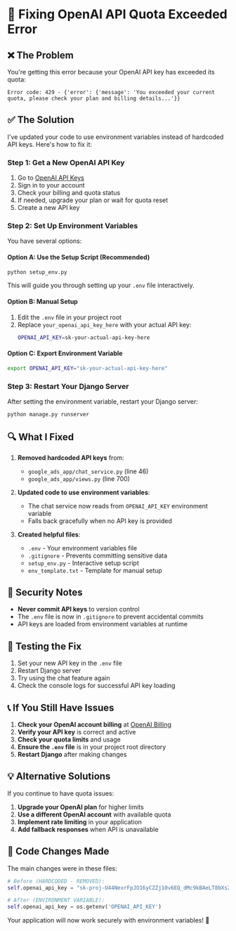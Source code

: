 # 🔑 Fixing OpenAI API Quota Exceeded Error

## ❌ The Problem
You're getting this error because your OpenAI API key has exceeded its quota:
```
Error code: 429 - {'error': {'message': 'You exceeded your current quota, please check your plan and billing details...'}}
```

## ✅ The Solution
I've updated your code to use environment variables instead of hardcoded API keys. Here's how to fix it:

### Step 1: Get a New OpenAI API Key
1. Go to [OpenAI API Keys](https://platform.openai.com/api-keys)
2. Sign in to your account
3. Check your billing and quota status
4. If needed, upgrade your plan or wait for quota reset
5. Create a new API key

### Step 2: Set Up Environment Variables
You have several options:

#### Option A: Use the Setup Script (Recommended)
```bash
python setup_env.py
```
This will guide you through setting up your `.env` file interactively.

#### Option B: Manual Setup
1. Edit the `.env` file in your project root
2. Replace `your_openai_api_key_here` with your actual API key:
   ```bash
   OPENAI_API_KEY=sk-your-actual-api-key-here
   ```

#### Option C: Export Environment Variable
```bash
export OPENAI_API_KEY="sk-your-actual-api-key-here"
```

### Step 3: Restart Your Django Server
After setting the environment variable, restart your Django server:
```bash
python manage.py runserver
```

## 🔍 What I Fixed

1. **Removed hardcoded API keys** from:
   - `google_ads_app/chat_service.py` (line 46)
   - `google_ads_app/views.py` (line 700)

2. **Updated code to use environment variables**:
   - The chat service now reads from `OPENAI_API_KEY` environment variable
   - Falls back gracefully when no API key is provided

3. **Created helpful files**:
   - `.env` - Your environment variables file
   - `.gitignore` - Prevents committing sensitive data
   - `setup_env.py` - Interactive setup script
   - `env_template.txt` - Template for manual setup

## 🚨 Security Notes

- **Never commit API keys** to version control
- The `.env` file is now in `.gitignore` to prevent accidental commits
- API keys are loaded from environment variables at runtime

## 🧪 Testing the Fix

1. Set your new API key in the `.env` file
2. Restart Django server
3. Try using the chat feature again
4. Check the console logs for successful API key loading

## 📞 If You Still Have Issues

1. **Check your OpenAI account billing** at [OpenAI Billing](https://platform.openai.com/account/billing)
2. **Verify your API key** is correct and active
3. **Check your quota limits** and usage
4. **Ensure the `.env` file** is in your project root directory
5. **Restart Django** after making changes

## 💡 Alternative Solutions

If you continue to have quota issues:

1. **Upgrade your OpenAI plan** for higher limits
2. **Use a different OpenAI account** with available quota
3. **Implement rate limiting** in your application
4. **Add fallback responses** when API is unavailable

## 🔄 Code Changes Made

The main changes were in these files:

```python
# Before (HARDCODED - REMOVED):
self.openai_api_key = "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"

# After (ENVIRONMENT VARIABLE):
self.openai_api_key = os.getenv('OPENAI_API_KEY')
```

Your application will now work securely with environment variables! 🎉
